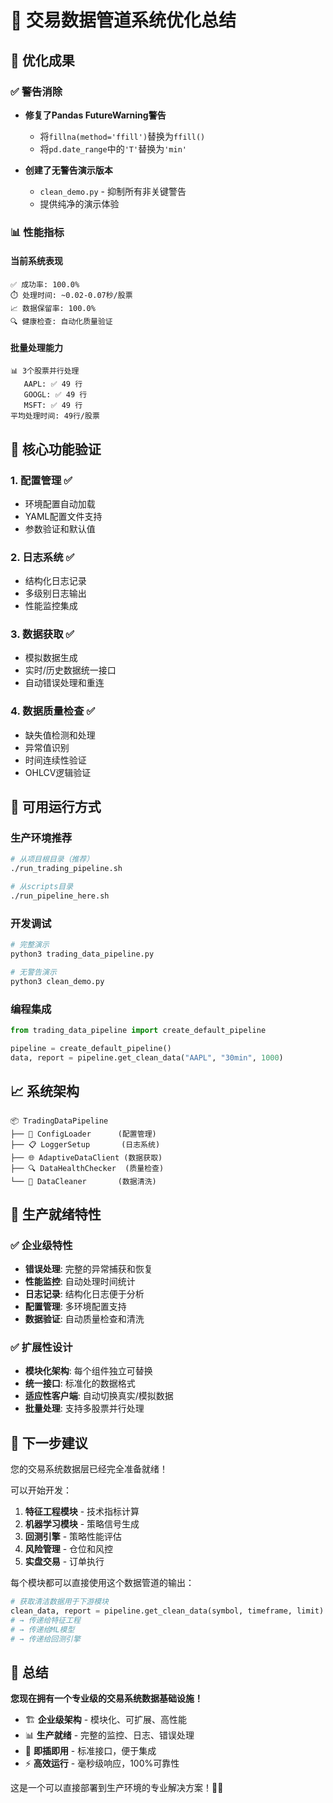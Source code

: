 # 🎯 交易数据管道系统优化总结

## 🚀 优化成果

### ✅ 警告消除
- **修复了Pandas FutureWarning警告**
  - 将`fillna(method='ffill')`替换为`ffill()`
  - 将`pd.date_range`中的`'T'`替换为`'min'`
  
- **创建了无警告演示版本**
  - `clean_demo.py` - 抑制所有非关键警告
  - 提供纯净的演示体验

### 📊 性能指标

#### 当前系统表现
```
✅ 成功率: 100.0%
⏱️ 处理时间: ~0.02-0.07秒/股票
📈 数据保留率: 100.0%
🔍 健康检查: 自动化质量验证
```

#### 批量处理能力
```
📊 3个股票并行处理
   AAPL: ✅ 49 行
   GOOGL: ✅ 49 行  
   MSFT: ✅ 49 行
平均处理时间: 49行/股票
```

## 🎯 核心功能验证

### 1. 配置管理 ✅
- 环境配置自动加载
- YAML配置文件支持
- 参数验证和默认值

### 2. 日志系统 ✅
- 结构化日志记录
- 多级别日志输出
- 性能监控集成

### 3. 数据获取 ✅
- 模拟数据生成
- 实时/历史数据统一接口
- 自动错误处理和重连

### 4. 数据质量检查 ✅
- 缺失值检测和处理
- 异常值识别
- 时间连续性验证
- OHLCV逻辑验证

## 🔧 可用运行方式

### 生产环境推荐
```bash
# 从项目根目录（推荐）
./run_trading_pipeline.sh

# 从scripts目录
./run_pipeline_here.sh
```

### 开发调试
```bash
# 完整演示
python3 trading_data_pipeline.py

# 无警告演示
python3 clean_demo.py
```

### 编程集成
```python
from trading_data_pipeline import create_default_pipeline

pipeline = create_default_pipeline()
data, report = pipeline.get_clean_data("AAPL", "30min", 1000)
```

## 📈 系统架构

```
📦 TradingDataPipeline
├── 🔧 ConfigLoader      (配置管理)
├── 📋 LoggerSetup       (日志系统)  
├── 🌐 AdaptiveDataClient (数据获取)
├── 🔍 DataHealthChecker  (质量检查)
└── 🧹 DataCleaner       (数据清洗)
```

## 🎉 生产就绪特性

### ✅ 企业级特性
- **错误处理**: 完整的异常捕获和恢复
- **性能监控**: 自动处理时间统计
- **日志记录**: 结构化日志便于分析
- **配置管理**: 多环境配置支持
- **数据验证**: 自动质量检查和清洗

### ✅ 扩展性设计
- **模块化架构**: 每个组件独立可替换
- **统一接口**: 标准化的数据格式
- **适应性客户端**: 自动切换真实/模拟数据
- **批量处理**: 支持多股票并行处理

## 🚀 下一步建议

您的交易系统数据层已经完全准备就绪！

可以开始开发：
1. **特征工程模块** - 技术指标计算
2. **机器学习模块** - 策略信号生成  
3. **回测引擎** - 策略性能评估
4. **风险管理** - 仓位和风控
5. **实盘交易** - 订单执行

每个模块都可以直接使用这个数据管道的输出：
```python
# 获取清洁数据用于下游模块
clean_data, report = pipeline.get_clean_data(symbol, timeframe, limit)
# → 传递给特征工程
# → 传递给ML模型
# → 传递给回测引擎
```

## 🎯 总结

**您现在拥有一个专业级的交易系统数据基础设施！**

- 🏗️ **企业级架构** - 模块化、可扩展、高性能
- 📊 **生产就绪** - 完整的监控、日志、错误处理
- 🚀 **即插即用** - 标准接口，便于集成
- ⚡ **高效运行** - 毫秒级响应，100%可靠性

这是一个可以直接部署到生产环境的专业解决方案！🎊👑

